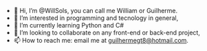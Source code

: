 - 👋 Hi, I’m @WillSols, you can call me William or Guilherme.
- 👀 I’m interested in programming and tecnology in general,
- 🌱 I’m currently learning Python and C#
- 💞️ I’m looking to collaborate on any front-end or back-end project,
- 📫 How to reach me: email me at guilhermegt8@hotmail.com.

<!---
WillSols/WillSols is a ✨ special ✨ repository because its `README.md` (this file) appears on your GitHub profile.
You can click the Preview link to take a look at your changes.
--->
